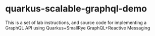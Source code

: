 # quarkus-scalable-graphql-demo
This is a set of lab instructions, and source code for implementing a GraphQL API using Quarkus+SmallRye GraphQL+Reactive Messaging
